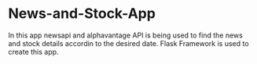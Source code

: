 # News-and-Stock-App
In this app newsapi and alphavantage API is being used to find the news and stock details accordin to the desired date.
Flask Framework is used to create this app.
